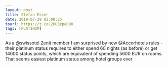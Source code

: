 ```yaml
---
layout: post
title: Stefan Esser
date: 2018-07-29 02:00:25
tourl: https://t.co/2UU3zpeRUH
tags: [PLATINUM]
---
```

As a @swissotel Zenit member I am surprised by new @Accorhotels rules - their platinum status requires to either spend 60 nights (as before) or get 14000 status points, which are equivalent of spending 5600 EUR on rooms. That seems easiest platinum status among hotel groups ever